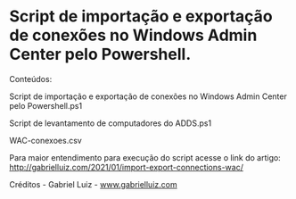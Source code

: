 # Script de importação e exportação de conexões no Windows Admin Center pelo Powershell.

Conteúdos:

Script de importação e exportação de conexões no Windows Admin Center pelo Powershell.ps1

Script de levantamento de computadores do ADDS.ps1

WAC-conexoes.csv

Para maior entendimento para execução do script acesse o link do artigo: http://gabrielluiz.com/2021/01/import-export-connections-wac/

Créditos - Gabriel Luiz - www.gabrielluiz.com
